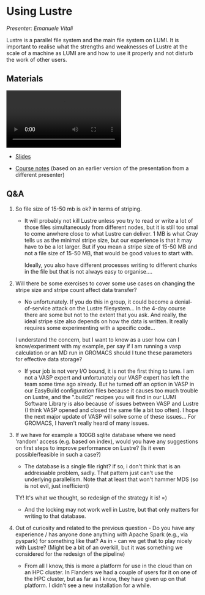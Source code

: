 # Using Lustre

*Presenter: Emanuele Vitali*

Lustre is a parallel file system and the main file system on LUMI.
It is important to realise what the strengths and weaknesses of Lustre at the
scale of a machine as LUMI are and how to use it properly and not disturb the
work of other users.


## Materials

<!--
Materials will be made available during and after the lecture
-->

<video src="https://462000265.lumidata.eu/2day-20241210/recordings/09-Lustre.mp4" controls="controls"></video>

-   [Slides](https://462000265.lumidata.eu/2day-20241210/files/LUMI-2day-20241210-09-Lustre.pdf)

-   [Course notes](09-Lustre.md) (based on an earlier version of the presentation from a different presenter)

<!--
-   A video recording will follow.
-->


## Q&A

1.  So file size of 15-50 mb is ok? in terms of striping.

    -   It will probably not kill Lustre unless you try to read or write a lot of those files simultaneously from different nodes, but it is still too smal to come anwhere close to what Lustre can deliver. 1 MB is what Cray tells us as the minimal stripe size, but our experience is that it may have to be a lot larger. But if you mean a stripe size of 15-50 MB and not a file size of 15-50 MB, that would be good values to start with. 

        Ideally, you also have different processes writing to different chunks in the file but that is not always easy to organise....

2.  Will there be some exercises to cover some use cases on changing the stripe size and stripe count affect data transfer?

    -   No unfortunately. If you do this in group, it could become a denial-of-service attack on the Lustre filesystem... In the 4-day course there are some but not to the extent that you ask. And really, the ideal stripe size also depends on how the data is written. It really requires some experimenting with a specific code...

    I understand the concern, but I want to know as a user how can I know/experiment with my example, per say if I am running a vasp calculation or an MD run in GROMACS should I tune these parameters for effective data storage?

    -   If your job is not very I/O bound, it is not the first thing to tune. I am not a VASP expert and unfortunately our VASP expert has left the team some time ago already. But he turned off an option in VASP in our EasyBuild configuration files because it causes too much trouble on Lustre, and the ".build2" recipes you will find in our LUMI Software Library is also because of issues between VASP and Lustre (I think VASP opened and closed the same file a bit too often). I hope the next major update of VASP will solve some of these issues... For GROMACS, I haven't really heard of many issues.

3.  If we have for example a 100GB sqlite database where we need 'random' access (e.g. based on index), would you have any suggestions on first steps to improve performance on Lustre? (Is it even possible/feasible in such a case?)

    -    The database is a single file right? if so, i don't think that is an addressable problem, sadly. That pattern just can't use the underlying parallelism. Note that at least that won't hammer MDS (so is not evil, just inefficient)
  
    TY! It's what we thought, so redesign of the strategy it is! =)

    -    And the locking may not work well in Lustre, but that only matters for writing to that database.

4.  Out of curiosity and related to the previous question - Do you have any experience / has anyone done anything with Apache Spark (e.g., via pyspark) for something like that? As in - can we get that to play nicely with Lustre? (Might be a bit of an overkill, but it was something we considered for the redesign of the pipeline)

    - From all I know, this is more a platform for use in the cloud than on an HPC cluster. In Flanders we had a couple of users for it on one of the HPC cluster, but as far as I know, they have given up on that platform. I didn't see a new installation for a while.




